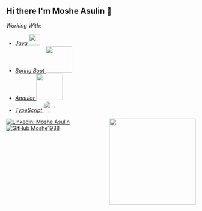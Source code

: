 <h2> Hi there I'm Moshe Asulin 👋 </h2>
<p>
  <em>
  Working With: 
    <ul>
      <li>
      <a href="https://www.java.com/">  Java </a>
      <img src="https://1000logos.net/wp-content/uploads/2020/09/Java-Emblem-500x313.jpg" width="30"> 
    </li>
      <li>
      <a href="https://spring.io"> Spring Boot </a>
      <img src="https://spring.io/images/spring-logo-9146a4d3298760c2e7e49595184e1975.svg" width="70">
    </li>
    <li>
      <a href="https://angular.io/">  Angular </a>
      <img src="https://angular.io/assets/images/logos/angular/logo-nav@2x.png" width="70"> 
    </li>
     <li>
      <a href="https://www.typescriptlang.org/">  TypeScript </a>
      <img src="https://seeklogo.com/images/T/typescript-logo-B29A3F462D-seeklogo.com.png" width="30" style="border-radius: 50px;"> 
    </li>
  </ul>
</em>
</p>

<img align='right' src="https://media.giphy.com/media/ieyl9zmCjO4b4t6qoY/giphy.gif" width="230">


[![Linkedin: Moshe Asulin](https://img.shields.io/badge/-Moshe%20Asulin-blue?style=flat-square&logo=Linkedin&logoColor=white&link=https://www.linkedin.com/in/moshe-asulin-75743a15b/)](https://www.linkedin.com/in/moshe-asulin-75743a15b/)
[![GitHub Moshe1988](https://img.shields.io/github/followers/Moshe1988?label=follow&style=social)](https://github.com/Moshe1988)

